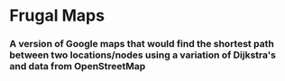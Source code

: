 # Frugal Maps
### A version of Google maps that would find the shortest path between two locations/nodes using a variation of Dijkstra's and data from OpenStreetMap